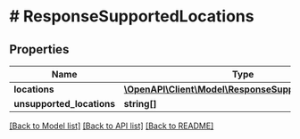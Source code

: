 # # ResponseSupportedLocations

## Properties

Name | Type | Description | Notes
------------ | ------------- | ------------- | -------------
**locations** | [**\OpenAPI\Client\Model\ResponseSupportedLocation[]**](ResponseSupportedLocation.md) |  |
**unsupported_locations** | **string[]** |  |

[[Back to Model list]](../../README.md#models) [[Back to API list]](../../README.md#endpoints) [[Back to README]](../../README.md)
